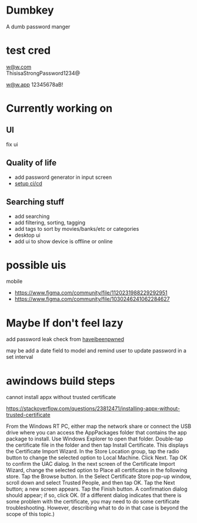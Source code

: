 # Dumbkey

A dumb password manger

# test cred
w@w.com  
ThisisaStrongPassword1234@

w@w.app
12345678aB!

# Currently working on

## UI

fix ui

## Quality of life
- add password generator in input screen
- [setup ci/cd](https://github.com/vykes-mac/flutter_env/blob/dev/.github/workflows/ci.yml)

## Searching stuff

- add searching
- add filtering, sorting, tagging
- add tags to sort by movies/banks/etc or categories
- desktop ui
- add ui to show device is offline or online

# possible uis
mobile
- https://www.figma.com/community/file/1120231988229292951
- https://www.figma.com/community/file/1030246241062284627

# Maybe If don't feel lazy

add password leak check from [haveibeenpwned](https://haveibeenpwned.com/Passwords)

may be add a date field to model and remind user to update password in a
set interval

# awindows build steps

cannot install appx without trusted certificate

https://stackoverflow.com/questions/23812471/installing-appx-without-trusted-certificate

From the Windows RT PC, either map the network share or connect the USB drive where you can access the AppPackages folder that contains the app package to install. Use Windows Explorer to open that folder.
Double-tap the certificate file in the folder and then tap Install Certificate. This displays the Certificate Import Wizard.
In the Store Location group, tap the radio button to change the selected option to Local Machine.
Click Next. Tap OK to confirm the UAC dialog.
In the next screen of the Certificate Import Wizard, change the selected option to Place all certificates in the following store.
Tap the Browse button. In the Select Certificate Store pop-up window, scroll down and select Trusted People, and then tap OK.
Tap the Next button; a new screen appears. Tap the Finish button.
A confirmation dialog should appear; if so, click OK. (If a different dialog indicates that there is some problem with the certificate, you may need to do some certificate troubleshooting. However, describing what to do in that case is beyond the scope of this topic.)

